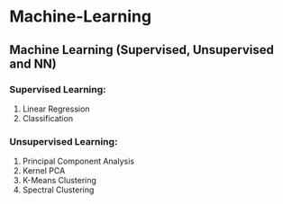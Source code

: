 # Machine-Learning
## Machine Learning (Supervised, Unsupervised and NN)
### Supervised Learning:
 1. Linear Regression
 2. Classification

### Unsupervised Learning:
 1. Principal Component Analysis
 2. Kernel PCA
 3. K-Means Clustering
 4. Spectral Clustering
